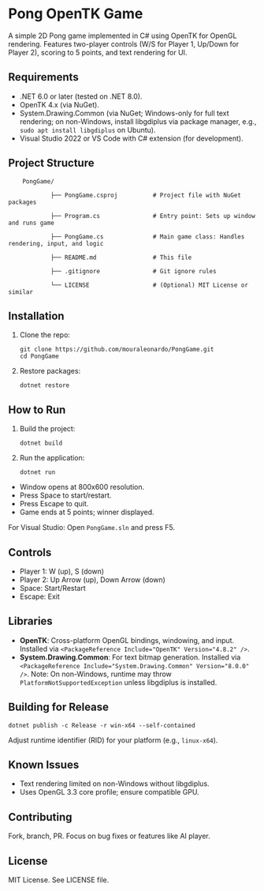 Pong OpenTK Game
========

A simple 2D Pong game implemented in C# using OpenTK for OpenGL rendering. Features two-player controls (W/S for Player 1, Up/Down for Player 2), scoring to 5 points, and text rendering for UI.

Requirements
------------

*   .NET 6.0 or later (tested on .NET 8.0).
*   OpenTK 4.x (via NuGet).
*   System.Drawing.Common (via NuGet; Windows-only for full text rendering; on non-Windows, install libgdiplus via package manager, e.g., `sudo apt install libgdiplus` on Ubuntu).
*   Visual Studio 2022 or VS Code with C# extension (for development).

Project Structure
-----------------

        PongGame/

                ├── PongGame.csproj          # Project file with NuGet packages

                ├── Program.cs               # Entry point: Sets up window and runs game

                ├── PongGame.cs              # Main game class: Handles rendering, input, and logic

                ├── README.md                # This file

                ├── .gitignore               # Git ignore rules

                └── LICENSE                  # (Optional) MIT License or similar
    

Installation
------------

1.  Clone the repo:
    
        git clone https://github.com/mouraleonardo/PongGame.git
        cd PongGame
    
2.  Restore packages:
    
        dotnet restore
    

How to Run
----------

1.  Build the project:
    
        dotnet build
    
2.  Run the application:
    
        dotnet run
    

*   Window opens at 800x600 resolution.
*   Press Space to start/restart.
*   Press Escape to quit.
*   Game ends at 5 points; winner displayed.

For Visual Studio: Open `PongGame.sln` and press F5.

Controls
--------

*   Player 1: W (up), S (down)
*   Player 2: Up Arrow (up), Down Arrow (down)
*   Space: Start/Restart
*   Escape: Exit

Libraries
---------

*   **OpenTK**: Cross-platform OpenGL bindings, windowing, and input. Installed via `<PackageReference Include="OpenTK" Version="4.8.2" />`.
*   **System.Drawing.Common**: For text bitmap generation. Installed via `<PackageReference Include="System.Drawing.Common" Version="8.0.0" />`. Note: On non-Windows, runtime may throw `PlatformNotSupportedException` unless libgdiplus is installed.

Building for Release
--------------------

    dotnet publish -c Release -r win-x64 --self-contained

Adjust runtime identifier (RID) for your platform (e.g., `linux-x64`).

Known Issues
------------

*   Text rendering limited on non-Windows without libgdiplus.
*   Uses OpenGL 3.3 core profile; ensure compatible GPU.

Contributing
------------

Fork, branch, PR. Focus on bug fixes or features like AI player.

License
-------

MIT License. See LICENSE file.
